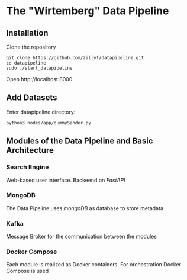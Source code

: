 # The "Wirtemberg" Data Pipeline



## Installation

Clone the repository
```
git clone https://github.com/zillyf/datapipeline.git
cd datapipeline
sudo ./start_datapipeline
```


Open http://localhost:8000

## Add Datasets
Enter datapipeline directory:

```
python3 nodes/app/dummySender.py
```



## Modules of the Data Pipeline and Basic Architecture

### Search Engine
Web-based user interface.
Backeend  on *FastAPI*

### MongoDB
The Data Pipeline uses *mongoDB* as database to store metadata

### Kafka
Message Broker for the communication between the modules

### Docker Compose
Each module is realized as Docker containers. For orchestration Docker Compose is used
